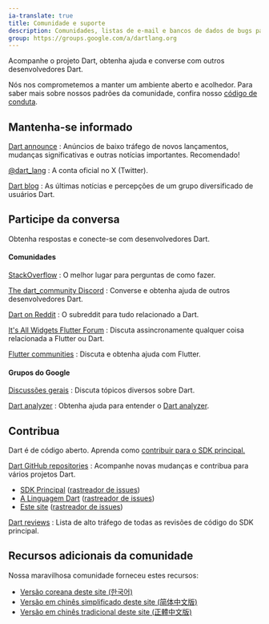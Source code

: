 ```yaml
---
ia-translate: true
title: Comunidade e suporte
description: Comunidades, listas de e-mail e bancos de dados de bugs para o projeto Dart.
group: https://groups.google.com/a/dartlang.org
---
```


Acompanhe o projeto Dart, obtenha ajuda e converse com outros desenvolvedores Dart.

Nós nos comprometemos a manter um ambiente aberto e acolhedor.
Para saber mais sobre nossos padrões da comunidade, confira
nosso [código de conduta](/community/code-of-conduct).

## Mantenha-se informado

[Dart announce]({{group}}/d/forum/announce)
: Anúncios de baixo tráfego de novos lançamentos, mudanças
  significativas e outras notícias importantes. Recomendado!

[@dart_lang](https://twitter.com/dart_lang)
: A conta oficial no X (Twitter).

[Dart blog](https://medium.com/dartlang)
: As últimas notícias e percepções de um grupo diversificado de usuários Dart.

## Participe da conversa

Obtenha respostas e conecte-se com desenvolvedores Dart.

#### Comunidades

[StackOverflow](https://stackoverflow.com/tags/dart)
: O melhor lugar para perguntas de como fazer.

[The dart_community Discord](https://discord.gg/Qt6DgfAWWx)
: Converse e obtenha ajuda de outros desenvolvedores Dart.

[Dart on Reddit](https://www.reddit.com/r/dartlang)
: O subreddit para tudo relacionado a Dart.

[It's All Widgets Flutter Forum](https://forum.itsallwidgets.com/)
: Discuta assincronamente qualquer coisa relacionada a Flutter ou Dart.

[Flutter communities]({{site.flutter}}/community#community-grid)
: Discuta e obtenha ajuda com Flutter.

#### Grupos do Google

[Discussões gerais]({{group}}/d/forum/misc)
: Discuta tópicos diversos sobre Dart.

[Dart analyzer]({{group}}/d/forum/analyzer-discuss)
: Obtenha ajuda para entender o [Dart analyzer](/tools/dart-analyze).

## Contribua

Dart é de código aberto.
Aprenda como
[contribuir para o SDK principal.]({{site.repo.dart.sdk}}/blob/main/CONTRIBUTING.md)

[Dart GitHub repositories]({{site.repo.dart.org}}/)
: Acompanhe novas mudanças e contribua para vários projetos Dart.
  * [SDK Principal]({{site.repo.dart.sdk}}/)
    ([rastreador de issues]({{site.repo.dart.sdk}}/issues/))
  * [A Linguagem Dart]({{site.repo.dart.lang}})
    ([rastreador de issues]({{site.repo.dart.lang}}/issues))
  * [Este site]({{site.repo.this}}/)
    ([rastreador de issues]({{site.repo.this}}/issues/))

[Dart reviews]({{group}}/d/forum/reviews)
: Lista de alto tráfego de todas as revisões de código do SDK principal.

## Recursos adicionais da comunidade

Nossa maravilhosa comunidade forneceu estes recursos:

* [Versão coreana deste site (한국어)](https://dart-ko.dev/)
* [Versão em chinês simplificado deste site (简体中文版)](https://dart.cn)
* [Versão em chinês tradicional deste site (正體中文版)](https://dart.tw.gh.miniasp.com/)
